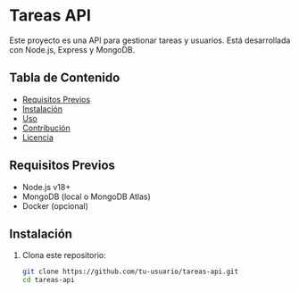 # Tareas API

Este proyecto es una API para gestionar tareas y usuarios. Está desarrollada con Node.js, Express y MongoDB.

## Tabla de Contenido
- [Requisitos Previos](#requisitos-previos)
- [Instalación](#instalación)
- [Uso](#uso)
- [Contribución](#contribución)
- [Licencia](#licencia)

## Requisitos Previos
- Node.js v18+
- MongoDB (local o MongoDB Atlas)
- Docker (opcional)

## Instalación

1. Clona este repositorio:
   ```bash
   git clone https://github.com/tu-usuario/tareas-api.git
   cd tareas-api

